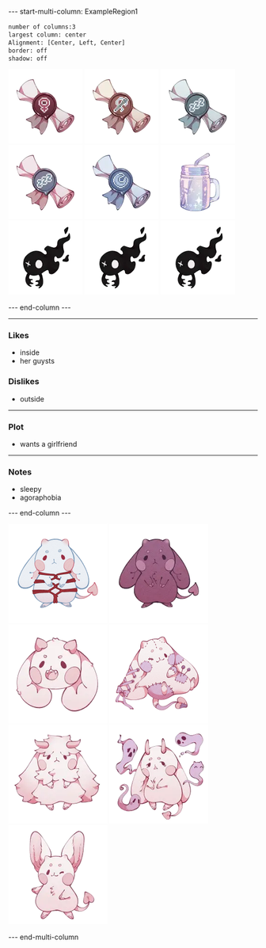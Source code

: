 --- start-multi-column: ExampleRegion1  
```column-settings  
number of columns:3  
largest column: center 
Alignment: [Center, Left, Center]
border: off
shadow: off
```

 ![75](Images/Titles/she-her.png) ![75](Images/Titles/plush-lover.png) ![75](Images/Titles/sleepyhead.webp) ![75](Images/Titles/pillow-princess.webp) ![75](Images/Titles/dreamer.webp)
![100](Images/food/moonshine.webp)
![100](Images/pets/guyst.png) ![100](Images/pets/guyst.png) ![100](Images/pets/guyst.png)

--- end-column ---

---
### Likes
- inside
- her guysts
### Dislikes
- outside
---
### Plot
- wants a girlfriend
---
### Notes
- sleepy
- agoraphobia 

--- end-column ---

![100](Images/Species/succubun.png)
![100](Images/Subtypes/sloth.png)
![100](Images/Traits/fangs.png)
![100](Images/Traits/stitched.png)
![100](Images/Traits/angora-fur.png)
![100](Images/Traits/spirit-motes.png)
![100](Images/Traits/perky-ears.png)

--- end-multi-column